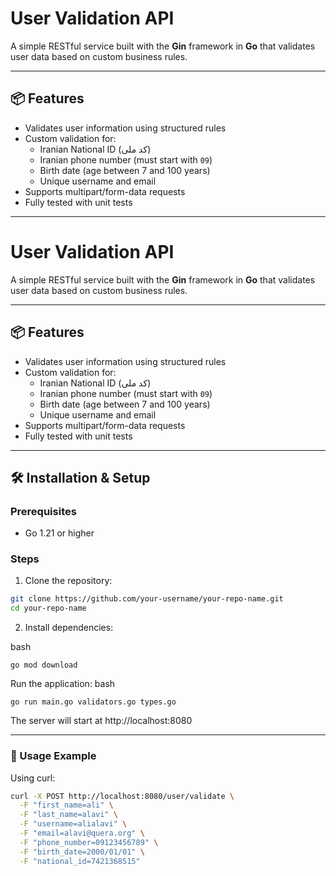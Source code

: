 # User Validation API

A simple RESTful service built with the **Gin** framework in **Go** that validates user data based on custom business rules.

---

## 📦 Features

- Validates user information using structured rules
- Custom validation for:
  - Iranian National ID (کد ملی)
  - Iranian phone number (must start with `09`)
  - Birth date (age between 7 and 100 years)
  - Unique username and email
- Supports multipart/form-data requests
- Fully tested with unit tests

---

# User Validation API

A simple RESTful service built with the **Gin** framework in **Go** that validates user data based on custom business rules.

---

## 📦 Features

- Validates user information using structured rules
- Custom validation for:
  - Iranian National ID (کد ملی)
  - Iranian phone number (must start with `09`)
  - Birth date (age between 7 and 100 years)
  - Unique username and email
- Supports multipart/form-data requests
- Fully tested with unit tests

---

## 🛠️ Installation & Setup

### Prerequisites
- Go 1.21 or higher

### Steps
1. Clone the repository:
  ```bash
  git clone https://github.com/your-username/your-repo-name.git
  cd your-repo-name
  ```
2. Install dependencies:

  bash
  ```
  go mod download
  ```

Run the application:
  bash
  ```
  go run main.go validators.go types.go
  ```
The server will start at http://localhost:8080

---

### 🚀 Usage Example

Using curl:
  ```bash
  curl -X POST http://localhost:8080/user/validate \
    -F "first_name=ali" \
    -F "last_name=alavi" \
    -F "username=alialavi" \
    -F "email=alavi@quera.org" \
    -F "phone_number=09123456789" \
    -F "birth_date=2000/01/01" \
    -F "national_id=7421368515"
  ```
